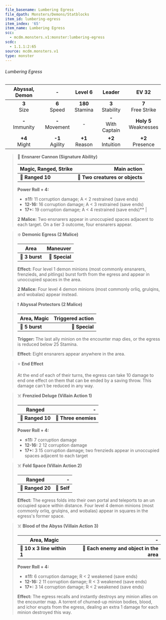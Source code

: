 ```yaml
---
file_basename: Lumbering Egress
file_dpath: Monsters/Demons/Statblocks
item_id: lumbering-egress
item_index: '65'
item_name: Lumbering Egress
scc:
  - mcdm.monsters.v1:monster:lumbering-egress
scdc:
  - 1.1.1:2:65
source: mcdm.monsters.v1
type: monster
---
```


###### Lumbering Egress

|   Abyssal, Demon    |          -          |       Level 6        |         Leader          |           EV 32            |
| :-----------------: | :-----------------: | :------------------: | :---------------------: | :------------------------: |
|   **3**<br/> Size   |  **6**<br/> Speed   | **180**<br/> Stamina |  **3**<br/> Stability   |   **7**<br/> Free Strike   |
| **-**<br/> Immunity | **-**<br/> Movement |          -           | **-**<br/> With Captain | **Holy 5**<br/> Weaknesses |
|  **+4**<br/> Might  | **-1**<br/> Agility |  **+1**<br/> Reason  |  **+2**<br/> Intuition  |    **+2**<br/> Presence    |

<!-- -->
> 🏹 **Ensnarer Cannon (Signature Ability)**
>
> | **Magic, Ranged, Strike** |                 **Main action** |
> | ------------------------- | ------------------------------: |
> | **📏 Ranged 10**          | **🎯 Two creatures or objects** |
>
> **Power Roll + 4:**
>
> - **≤11:** 11 corruption damage; A < 2 restrained (save ends)
> - **12-16:** 16 corruption damage; A < 3 restrained (save ends)
> - **17+:** 19 corruption damage; A < 4 restrained (save ends)\*\* |
>
> **2 Malice:** Two ensnarers appear in unoccupied spaces adjacent to each target. On a tier 3 outcome, four ensnarers appear.

<!-- -->
> ❇️ **Demonic Egress (2 Malice)**
>
> | **Area**       |   **Maneuver** |
> | -------------- | -------------: |
> | **📏 3 burst** | **🎯 Special** |
>
> **Effect:** Four level 1 demon minions (most commonly ensnarers, frenzieds, and pitlings) burst forth from the egress and appear in unoccupied spaces in the area.
>
> **2 Malice:** Four level 4 demon minions (most commonly orliq, grulqins, and wobalas) appear instead.

<!-- -->
> ❗️ **Abyssal Protectors (2 Malice)**
>
> | **Area, Magic** | **Triggered action** |
> | --------------- | -------------------: |
> | **📏 5 burst**  |       **🎯 Special** |
>
> **Trigger:** The last ally minion on the encounter map dies, or the egress is reduced below 25 Stamina.
>
> **Effect:** Eight ensnarers appear anywhere in the area.

<!-- -->
> ⭐️ **End Effect**
>
> At the end of each of their turns, the egress can take 10 damage to end one effect on them that can be ended by a saving throw. This damage can't be reduced in any way.

<!-- -->
> ☠️ **Frenzied Deluge (Villain Action 1)**
>
> | **Ranged**       |                **-** |
> | ---------------- | -------------------: |
> | **📏 Ranged 10** | **🎯 Three enemies** |
>
> **Power Roll + 4:**
>
> - **≤11:** 7 corruption damage
> - **12-16:** 2 12 corruption damage
> - **17+:** 3 15 corruption damage; two frenzieds appear in unoccupied spaces adjacent to each target

<!-- -->
> ☠️ **Fold Space (Villain Action 2)**
>
> | **Ranged**       |       **-** |
> | ---------------- | ----------: |
> | **📏 Ranged 20** | **🎯 Self** |
>
> **Effect:** The egress folds into their own portal and teleports to an un occupied space within distance. Four level 4 demon minions (most commonly orliq, grulqins, and wobalas) appear in squares in the egress's former space.

<!-- -->
> ☠️ **Blood of the Abyss (Villain Action 3)**
>
> | **Area, Magic**             |                                    **-** |
> | --------------------------- | ---------------------------------------: |
> | **📏 10 x 3 line within 1** | **🎯 Each enemy and object in the area** |
>
> **Power Roll + 4:**
>
> - **≤11:** 6 corruption damage; R < 2 weakened (save ends)
> - **12-16:** 2 11 corruption damage; R < 3 weakened (save ends)
> - **17+:** 3 14 corruption damage; R < 2 weakened (save ends)
>
> **Effect:** The egress recalls and instantly destroys any minion allies on the encounter map. A torrent of churned-up minion bodies, blood, and ichor erupts from the egress, dealing an extra 1 damage for each minion destroyed this way.
